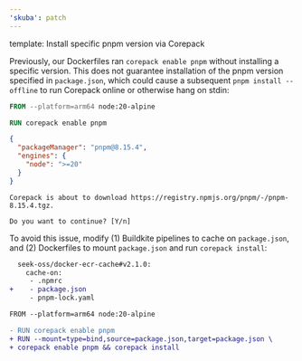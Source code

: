 ```yaml
---
'skuba': patch
---
```


template: Install specific pnpm version via Corepack

Previously, our Dockerfiles ran `corepack enable pnpm` without installing a specific version. This does not guarantee installation of the pnpm version specified in `package.json`, which could cause a subsequent `pnpm install --offline` to run Corepack online or otherwise hang on stdin:

```dockerfile
FROM --platform=arm64 node:20-alpine

RUN corepack enable pnpm
```

```json
{
  "packageManager": "pnpm@8.15.4",
  "engines": {
    "node": ">=20"
  }
}
```

```console
Corepack is about to download https://registry.npmjs.org/pnpm/-/pnpm-8.15.4.tgz.

Do you want to continue? [Y/n]
```

To avoid this issue, modify (1) Buildkite pipelines to cache on `package.json`, and (2) Dockerfiles to mount `package.json` and run `corepack install`:

```diff
  seek-oss/docker-ecr-cache#v2.1.0:
    cache-on:
     - .npmrc
+    - package.json
     - pnpm-lock.yaml
```

```diff
FROM --platform=arm64 node:20-alpine

- RUN corepack enable pnpm
+ RUN --mount=type=bind,source=package.json,target=package.json \
+ corepack enable pnpm && corepack install
```
